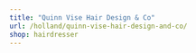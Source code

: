 ```yaml
---
title: "Quinn Vise Hair Design & Co"
url: /holland/quinn-vise-hair-design-and-co/
shop: hairdresser
---
```

